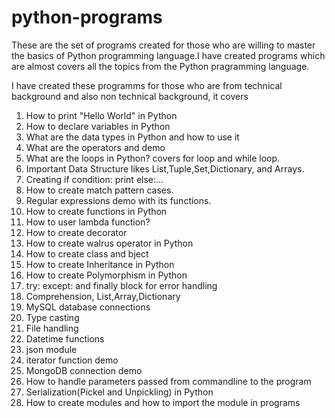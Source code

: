 # python-programs
These are the set of programs created for those who are willing to master the basics of Python programming language.I have created programs which are almost covers all the topics from the Python pragramming language.

I have created these programms for those who are from technical background and also non technical background, it covers

1) How to print "Hello World" in Python
2) How to declare variables in Python
3) What are the data types in Python and how to use it
4) What are the operators and demo
5) What are the loops in Python? covers for loop and while loop.
6) Important Data Structure likes List,Tuple,Set,Dictionary, and Arrays.
7) Creating if condition: print else:...
8) How to create match pattern cases.
9) Regular expressions demo with its functions.
10) How to create functions in Python
11) How to user lambda function?
12) How to create decorator
13) How to create walrus operator in Python
14) How to create class and bject
15) How to create Inheritance in Python
16) How to create Polymorphism in Python
17) try:  except: and finally block for error handling
18) Comprehension, List,Array,Dictionary
19) MySQL database connections
20) Type casting
21) File handling
22) Datetime functions
23) json module
24) iterator function demo
25) MongoDB connection demo
26) How to handle parameters passed from commandline to the program
27) Serialization(Pickel and Unpickling) in Python
28) How to create modules and how to import the module in programs
    

